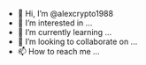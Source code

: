 - 👋 Hi, I’m @alexcrypto1988
- 👀 I’m interested in ...
- 🌱 I’m currently learning ...
- 💞️ I’m looking to collaborate on ...
- 📫 How to reach me ...

<!---
alexcrypto1988/alexcrypto1988 is a ✨ special ✨ repository because its `README.md` (this file) appears on your GitHub profile.
You can click the Preview link to take a look at your changes.
--->
